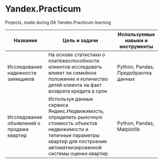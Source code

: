 # Yandex.Practicum
Projects, made during DA Yandex.Practicum learning

|Название|Цель и задачи|Используемые навыки и инструменты|
|-----|-----|-----|
|Исследование надежности заемщиков|На основе статистики о платёжеспособности клиентов исследовать влияет ли семейное положение и количество детей клиента на факт возврата кредита в срок|Python, Pandas, Предобраотка данных|
|Исследование объявлений о продаже квартир|Используя данные сервиса Яндекс.Недвижимость, определить рыночную стоимость объектов недвижимости и типичные параметры квартир для построения автоматиизированной системы оценки квартир|Python, Pandas, Matplotlib
